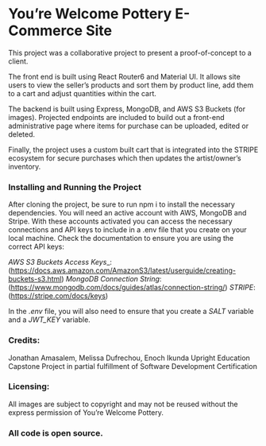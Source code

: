 # You’re Welcome Pottery E-Commerce Site
This project was a collaborative project to present a proof-of-concept to a client.

The front end is built using React Router6 and Material UI. It allows site users to view the seller’s products and sort them by product line, add them to a cart and adjust quantities within the cart.

The backend is built using Express, MongoDB, and AWS S3 Buckets (for images). Projected endpoints are included to build out a front-end administrative page where items for purchase can be uploaded, edited or deleted.

Finally, the project uses a custom built cart that is integrated into the STRIPE ecosystem for secure purchases which then updates the artist/owner’s inventory.

### Installing and Running the Project

After cloning the project, be sure to run npm i to install the necessary dependencies. You will need an active account with AWS, MongoDB and Stripe. With these accounts activated you can access the necessary connections and API keys to include in a .env file that you create on your local machine. Check the documentation to ensure you are using the correct API keys:

_AWS_ _S3_ _Buckets_ _Access_ _Keys__:  (https://docs.aws.amazon.com/AmazonS3/latest/userguide/creating-buckets-s3.html)
_MongoDB_ _Connection_ _String_: (https://www.mongodb.com/docs/guides/atlas/connection-string/)
_STRIPE_: (https://stripe.com/docs/keys)

In the *.env* file, you will also need to ensure that you create a *SALT* variable and a *JWT_KEY* variable.

### Credits: 

Jonathan Amasalem, Melissa Dufrechou, Enoch Ikunda
Upright Education Capstone Project in partial fulfillment of Software Development Certification 

### Licensing:

All images are subject to copyright and may not be reused without the express permission of You’re Welcome Pottery.

### All code is open source.

